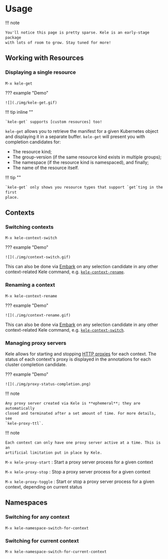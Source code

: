 # Usage

!!! note

    You'll notice this page is pretty sparse. Kele is an early-stage package
    with lots of room to grow. Stay tuned for more!

## Working with Resources

### Displaying a single resource

```
M-x kele-get
```

??? example "Demo"

    ![](./img/kele-get.gif)

!!! tip inline ""

    `kele-get` supports [custom resources] too!

`kele-get` allows you to retrieve the manifest for a given Kubernetes object and
displaying it in a separate buffer. `kele-get` will present you with completion
candidates for:

- The resource kind;
- The group-version (if the same resource kind exists in multiple groups);
- The namespace (if the resource kind is namespaced), and finally;
- The name of the resource itself.

!!! tip ""

    `kele-get` only shows you resource types that support `get`ting in the first
    place.

## Contexts

### Switching contexts

```
M-x kele-context-switch
```

??? example "Demo"

    ![](./img/context-switch.gif)

This can also be done via [Embark] on any selection candidate in any other
context-related Kele command, e.g. [`kele-context-rename`](#renaming-a-context).

### Renaming a context

```
M-x kele-context-rename
```

??? example "Demo"

    ![](./img/context-rename.gif)

This can also be done via [Embark] on any selection candidate in any other
context-related Kele command, e.g. [`kele-context-switch`](#switching-contexts).

### Managing proxy servers

Kele allows for starting and stopping [HTTP
proxies](https://kubernetes.io/docs/tasks/extend-kubernetes/http-proxy-access-api/)
for each context. The status of each context's proxy is displayed in the
annotations for each cluster completion candidate.

??? example "Demo"

    ![](./img/proxy-status-completion.png)

!!! note

    Any proxy server created via Kele is **ephemeral**; they are automatically
    closed and terminated after a set amount of time. For more details, see
    `kele-proxy-ttl`.

!!! note

    Each context can only have one proxy server active at a time. This is an
    artificial limitation put in place by Kele.

`M-x kele-proxy-start`
: Start a proxy server process for a given context

`M-x kele-proxy-stop`
: Stop a proxy server process for a given context

`M-x kele-proxy-toggle`
: Start or stop a proxy server process for a given context, depending on current status

## Namespaces

### Switching for any context

```
M-x kele-namespace-switch-for-context
```

### Switching for current context

```
M-x kele-namespace-switch-for-current-context
```

[Embark]: https://github.com/oantolin/embark
[custom resources]: https://kubernetes.io/docs/concepts/extend-kubernetes/api-extension/custom-resources/
